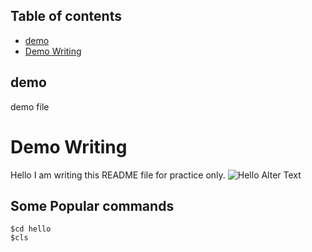 ## Table of contents
* [demo](#Demo) 
* [Demo Writing](#Writing)

## demo
demo file

# Demo Writing
Hello I am writing this README file for practice only.
![Hello Alter Text](https://github.com/[Kirtanshah2303]/[demo]/blob/[master]/github-desktop.png?raw=true)

## Some Popular commands
```
$cd hello
$cls
```
